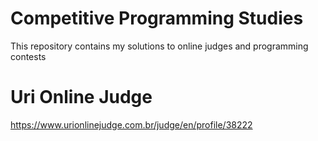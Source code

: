 # Competitive Programming Studies

This repository contains my solutions to online judges and programming contests

# Uri Online Judge
https://www.urionlinejudge.com.br/judge/en/profile/38222
